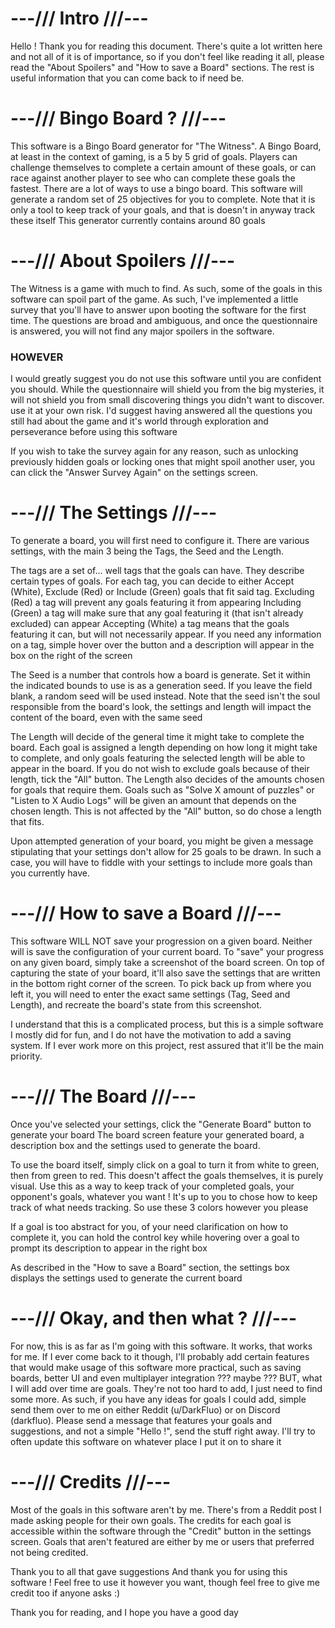 # ---/// Intro ///---

Hello ! Thank you for reading this document. There's quite a lot written here and not all of it is of importance, so if you don't feel like reading it all, please read the "About Spoilers" and "How to save a Board" sections. The rest is useful information that you can come back to if need be.


# ---/// Bingo Board ? ///---

This software is a Bingo Board generator for "The Witness". A Bingo Board, at least in the context of gaming, is a 5 by 5 grid of goals. Players can challenge themselves to complete a certain amount of these goals, or can race against another player to see who can complete these goals the fastest. There are a lot of ways to use a bingo board.
This software will generate a random set of 25 objectives for you to complete. Note that it is only a tool to keep track of your goals, and that is doesn't in anyway track these itself
This generator currently contains around 80 goals


# ---/// About Spoilers ///---

The Witness is a game with much to find. As such, some of the goals in this software can spoil part of the game. As such, I've implemented a little survey that you'll have to answer upon booting the software for the first time. The questions are broad and ambiguous, and once the questionnaire is answered, you will not find any major spoilers in the software.

### HOWEVER

I would greatly suggest you do not use this software until you are confident you should. While the questionnaire will shield you from the big mysteries, it will not shield you from small discovering things you didn't want to discover. use it at your own risk. I'd suggest having answered all the questions you still had about the game and it's world through exploration and perseverance before using this software

If you wish to take the survey again for any reason, such as unlocking previously hidden goals or locking ones that might spoil another user, you can click the "Answer Survey Again" on the settings screen.


# ---/// The Settings ///---

To generate a board, you will first need to configure it. There are various settings, with the main 3 being the Tags, the Seed and the Length.

The tags are a set of... well tags that the goals can have. They describe certain types of goals. For each tag, you can decide to either Accept (White), Exclude (Red) or Include (Green) goals that fit said tag.
	Excluding (Red) a tag will prevent any goals featuring it from appearing
	Including (Green) a tag will make sure that any goal featuring it (that isn't already excluded) can appear
	Accepting (White) a tag means that the goals featuring it can, but will not necessarily appear.
If you need any information on a tag, simple hover over the button and a description will appear in the box on the right of the screen

The Seed is a number that controls how a board is generate. Set it within the indicated bounds to use is as a generation seed. If you leave the field blank, a random seed will be used instead. Note that the seed isn't the soul responsible from the board's look, the settings and length will impact the content of the board, even with the same seed

The Length will decide of the general time it might take to complete the board. Each goal is assigned a length depending on how long it might take to complete, and only goals featuring the selected length will be able to appear in the board. If you do not wish to exclude goals because of their length, tick the "All" button.
The Length also decides of the amounts chosen for goals that require them. Goals such as "Solve X amount of puzzles" or "Listen to X Audio Logs" will be given an amount that depends on the chosen length. This is not affected by the "All" button, so do chose a length that fits.

Upon attempted generation of your board, you might be given a message stipulating that your settings don't allow for 25 goals to be drawn. In such a case, you will have to fiddle with your settings to include more goals than you currently have.


# ---/// How to save a Board ///---

This software WILL NOT save your progression on a given board. Neither will is save the configuration of your current board.
To "save" your progress on any given board, simply take a screenshot of the board screen. On top of capturing the state of your board, it'll also save the settings that are written in the bottom right corner of the screen. To pick back up from where you left it, you will need to enter the exact same settings (Tag, Seed and Length), and recreate the board's state from this screenshot.

I understand that this is a complicated process, but this is a simple software I mostly did for fun, and I do not have the motivation to add a saving system. If I ever work more on this project, rest assured that it'll be the main priority.


# ---/// The Board ///---

Once you've selected your settings, click the "Generate Board" button to generate your board
The board screen feature your generated board, a description box and the settings used to generate the board.

To use the board itself, simply click on a goal to turn it from white to green, then from green to red. This doesn't affect the goals themselves, it is purely visual. Use this as a way to keep track of your completed goals, your opponent's goals, whatever you want ! It's up to you to chose how to keep track of what needs tracking. So use these 3 colors however you please

If a goal is too abstract for you, of your need clarification on how to complete it, you can hold the control key while hovering over a goal to prompt its description to appear in the right box

As described in the "How to save a Board" section, the settings box displays the settings used to generate the current board


# ---/// Okay, and then what ? ///---

For now, this is as far as I'm going with this software. It works, that works for me. If I ever come back to it though, I'll probably add certain features that would make usage of this software more practical, such as saving boards, better UI and even multiplayer integration ??? maybe ???
BUT, what I will add over time are goals. They're not too hard to add, I just need to find some more. As such, if you have any ideas for goals I could add, simple send them over to me on either Reddit (u/DarkFluo) or on Discord (darkfluo). Please send a message that features your goals and suggestions, and not a simple "Hello !", send the stuff right away. I'll try to often update this software on whatever place I put it on to share it


# ---/// Credits ///---

Most of the goals in this software aren't by me. There's from a Reddit post I made asking people for their own goals. The credits for each goal is accessible within the software through the "Credit" button in the settings screen. Goals that aren't featured are either by me or users that preferred not being credited. 


Thank you to all that gave suggestions
And thank you for using this software ! Feel free to use it however you want, though feel free to give me credit too if anyone asks :)

Thank you for reading, and I hope you have a good day
